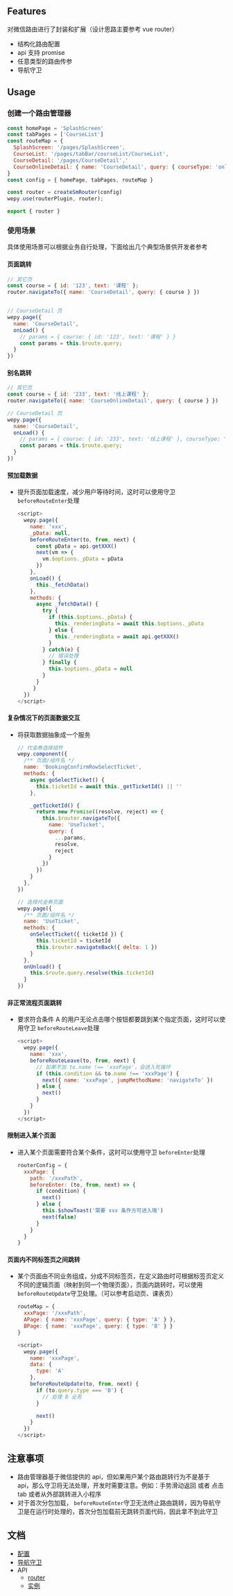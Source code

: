 ## Features

对微信路由进行了封装和扩展（设计思路主要参考 vue router）

- 结构化路由配置
- api 支持 promise
- 任意类型的路由传参
- 导航守卫

## Usage

### 创建一个路由管理器

```js
const homePage = 'SplashScreen'
const tabPages = ['CourseList']
const routeMap = {
  SplashScreen: '/pages/SplashScreen',
  CourseList: '/pages/tabBar/courseList/CourseList',
  CourseDetail: '/pages/CourseDetail','
  CourseOnlineDetail: { name: 'CourseDetail', query: { courseType: 'online' } },
}
const config = { homePage, tabPages, routeMap }

const router = createSmRouter(config)
wepy.use(routerPlugin, router);

export { router }
```

### 使用场景

具体使用场景可以根据业务自行处理，下面给出几个典型场景供开发者参考

#### 页面跳转

```js
// 其它页
const course = { id: '123', text: '课程' };
router.navigateTo({ name: 'CourseDetail', query: { course } })


// CourseDetail 页
wepy.page({
  name: 'CourseDetail',
  onLoad() {
    // params = { course: { id: '123', text: '课程' } }
    const params = this.$route.query;
  }
})
```

#### 别名跳转

```js
// 其它页
const course = { id: '233', text: '线上课程' };
router.navigateTo({ name: 'CourseOnlineDetail', query: { course } })

// CourseDetail 页
wepy.page({
  name: 'CourseDetail',
  onLoad() {
    // params = { course: { id: '233', text: '线上课程' }, courseType: 'online' }
    const params = this.$route.query;
  }
})
```

#### 预加载数据

- 提升页面加载速度，减少用户等待时间，这时可以使用守卫 `beforeRouteEnter`处理

  ```js
  <script>
    wepy.page({
      name: 'xxx',
      _pData: null,
      beforeRouteEnter(to, from, next) {
        const pData = api.getXXX()
        next(vm => {
          vm.$options._pData = pData
        })
      },
      onLoad() {
        this._fetchData()
      },
      methods: { 
        async _fetchData() {
          try {
            if (this.$options._pData) {
              this._renderingData = await this.$options._pData
            } else {
              this._renderingData = await api.getXXX()
            }
          } catch(e) {
            // 错误处理
          } finally {
            this.$options._pData = null
          }
        }
       }
    })
  </script>
  ```

#### 复杂情况下的页面数据交互

- 将获取数据抽象成一个服务

  ```js
  // 代金券选择组件
  wepy.component({
    /** 页面/组件名 */
    name: 'BookingConfirmRowSelectTicket',
    methods: {
      async goSelectTicket() {
        this.ticketId = await this._getTicketId() || ''
      },
  
      _getTicketId() {
        return new Promise((resolve, reject) => {
          this.$router.navigateTo({
            name: 'UseTicket',
            query: {
              ...params,
              resolve,
              reject
            }
          })
        })
      }
    },
  })
  
  // 选择代金券页面
  wepy.page({
    /** 页面/组件名 */
    name: 'UseTicket',
    methods: {
      onSelectTicket({ ticketId }) {
        this.ticketId = ticketId
        this.$router.navigateBack({ delta: 1 })
      }
    },
    onUnload() {
      this.$route.query.resolve(this.ticketId)
    }
  })
  ```

#### 非正常流程页面跳转

- 要求符合条件 A 的用户无论点击哪个按钮都要跳到某个指定页面，这时可以使用守卫 `beforeRouteLeave`处理

  ```js
  <script>
    wepy.page({
      name: 'xxx',
      beforeRouteLeave(to, from, next) {
        // 如果不加 to.name !== 'xxxPage'，会进入死循环
      	if (this.condition && to.name !== 'xxxPage') {
      	  next({ name: 'xxxPage', jumpMethodName: 'navigateTo' })
      	} else {
      	  next()
      	}
      }
    })
  </script>
  ```

#### 限制进入某个页面

- 进入某个页面需要符合某个条件，这时可以使用守卫 `beforeEnter`处理

  ```js
  routerConfig = {
    xxxPage: {
      path: '/xxxPath',
      beforeEnter: (to, from, next) => {
        if (condition) {
          next()
        } else {
          this.$showToast('需要 xxx 条件方可进入哦')
          next(false)
        }
      }
    }
  }
  ```

#### 页面内不同标签页之间跳转

- 某个页面由不同业务组成，分成不同标签页，在定义路由时可根据标签页定义不同的逻辑页面（映射到同一个物理页面），页面内跳转时，可以使用`beforeRouteUpdate`守卫处理。（可以参考启动页、课表页）

  ```js
  routeMap = {
    xxxPage: '/xxxPath',
    APage: { name: 'xxxPage', query: { type: 'A' } },
    BPage: { name: 'xxxPage', query: { type: 'B' } }
  }
  
  <script>
    wepy.page({
      name: 'xxxPage',
      data: {
        type: 'A'
      },
      beforeRouteUpdate(to, from, next) {
        if (to.query.type === 'B') {
          // 处理 B 业务
        }
  
        next()
      }
    })
  </script>
  ```

## 注意事项

- 路由管理器基于微信提供的 api，但如果用户某个路由跳转行为不是基于 api，那么守卫将无法处理，开发时需要注意。例如：手势滑动返回 或者 点击 tab 或者从外部跳转进入小程序
- 对于首次分包加载， `beforeRouteEnter`守卫无法终止路由跳转，因为导航守卫是在运行时处理的，首次分包加载前无跳转页面代码，因此拿不到此守卫

## 文档

* [配置](config.md)
* [导航守卫](guard.md)
* API
    * [router](router.md)
    * [实例](instance.md)
